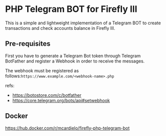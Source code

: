 # PHP Telegram BOT for Firefly III
This is a simple and lightweight implementation of a Telegram BOT to create transactions and check accounts balance in Firefly III.

## Pre-requisites
First you have to generate a Telegram Bot token through Telegram BotFather and register a Webhook in order to receive the messages.

The webhook must be registered as follows:`https://www.example.com/<webhook-name>.php`

refs: 
+ https://botostore.com/c/botfather
+ https://core.telegram.org/bots/api#setwebhook

## Docker
https://hub.docker.com/r/mcardielo/firefly-php-telegram-bot
